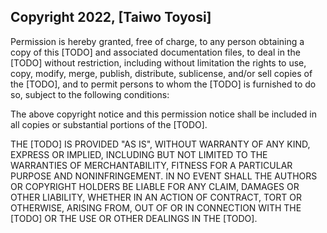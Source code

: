 ## Copyright 2022, [Taiwo Toyosi]

Permission is hereby granted, free of charge, to any person obtaining a copy of this [TODO] and associated documentation files, to deal in the [TODO] without restriction, including without limitation the rights to use, copy, modify, merge, publish, distribute, sublicense, and/or sell copies of the [TODO], and to permit persons to whom the [TODO] is furnished to do so, subject to the following conditions:

The above copyright notice and this permission notice shall be included in all copies or substantial portions of the [TODO].

THE [TODO] IS PROVIDED "AS IS", WITHOUT WARRANTY OF ANY KIND, EXPRESS OR IMPLIED, INCLUDING BUT NOT LIMITED TO THE WARRANTIES OF MERCHANTABILITY, FITNESS FOR A PARTICULAR PURPOSE AND NONINFRINGEMENT. IN NO EVENT SHALL THE AUTHORS OR COPYRIGHT HOLDERS BE LIABLE FOR ANY CLAIM, DAMAGES OR OTHER LIABILITY, WHETHER IN AN ACTION OF CONTRACT, TORT OR OTHERWISE, ARISING FROM, OUT OF OR IN CONNECTION WITH THE [TODO] OR THE USE OR OTHER DEALINGS IN THE [TODO].